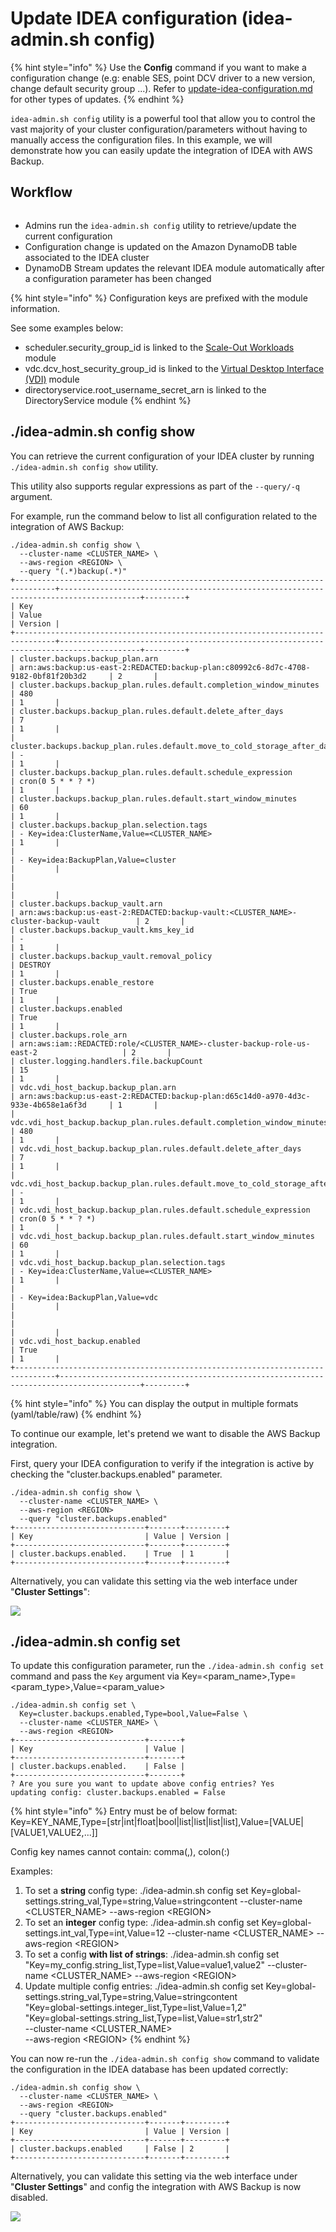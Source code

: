 # Update IDEA configuration (idea-admin.sh config)

{% hint style="info" %}
Use the **Config** command if you want to make a configuration change (e.g: enable SES, point DCV driver to a new version, change default security group ...). Refer to [update-idea-configuration.md](update-idea-configuration.md "mention") for other types of updates.
{% endhint %}

`idea-admin.sh config` utility is a powerful tool that allow you to control the vast majority of your cluster configuration/parameters without having to manually access the configuration files. In this example, we will demonstrate how you can easily update the integration of IDEA with AWS Backup.

## Workflow

<figure><img src="../../../.gitbook/assets/image (3).png" alt=""><figcaption></figcaption></figure>

* Admins run the `idea-admin.sh config` utility to retrieve/update the current configuration
* Configuration change is updated on the Amazon DynamoDB table associated to the IDEA cluster
* DynamoDB Stream updates the relevant IDEA module automatically after a configuration parameter has been changed

{% hint style="info" %}
Configuration keys are prefixed with the module information.&#x20;

See some examples below:

* scheduler.security\_group\_id is linked to the [Scale-Out Workloads](https://app.gitbook.com/o/ewXgnQpSEObr0Vh0WSOj/s/LGamNPuOYtjAP3GFfRJO/ "mention") module&#x20;
* vdc.dcv\_host\_security\_group\_id is linked to the [Virtual Desktop Interface (VDI)](https://app.gitbook.com/o/ewXgnQpSEObr0Vh0WSOj/s/QthiamUzKn8KJLl0hYBf/ "mention") module
* directoryservice.root\_username\_secret\_arn is linked to the DirectoryService module
{% endhint %}

## ./idea-admin.sh config show

You can retrieve the current configuration of your IDEA cluster by running `./idea-admin.sh config show` utility.&#x20;

This utility also supports regular expressions as part of the `--query/-q` argument.&#x20;

For example, run the command below to list all configuration related to the integration of AWS Backup:

```
./idea-admin.sh config show \
  --cluster-name <CLUSTER_NAME> \
  --aws-region <REGION> \
  --query "(.*)backup(.*)"
+-------------------------------------------------------------------------------+----------------------------------------------------------------------------------------+---------+
| Key                                                                           | Value                                                                                  | Version |
+-------------------------------------------------------------------------------+----------------------------------------------------------------------------------------+---------+
| cluster.backups.backup_plan.arn                                               | arn:aws:backup:us-east-2:REDACTED:backup-plan:c80992c6-8d7c-4708-9182-0bf81f20b3d2     | 2       |
| cluster.backups.backup_plan.rules.default.completion_window_minutes           | 480                                                                                    | 1       |
| cluster.backups.backup_plan.rules.default.delete_after_days                   | 7                                                                                      | 1       |
| cluster.backups.backup_plan.rules.default.move_to_cold_storage_after_days     | -                                                                                      | 1       |
| cluster.backups.backup_plan.rules.default.schedule_expression                 | cron(0 5 * * ? *)                                                                      | 1       |
| cluster.backups.backup_plan.rules.default.start_window_minutes                | 60                                                                                     | 1       |
| cluster.backups.backup_plan.selection.tags                                    | - Key=idea:ClusterName,Value=<CLUSTER_NAME>                                            | 1       |
|                                                                               | - Key=idea:BackupPlan,Value=cluster                                                    |         |
|                                                                               |                                                                                        |         |
| cluster.backups.backup_vault.arn                                              | arn:aws:backup:us-east-2:REDACTED:backup-vault:<CLUSTER_NAME>-cluster-backup-vault        | 2       |
| cluster.backups.backup_vault.kms_key_id                                       | -                                                                                      | 1       |
| cluster.backups.backup_vault.removal_policy                                   | DESTROY                                                                                | 1       |
| cluster.backups.enable_restore                                                | True                                                                                   | 1       |
| cluster.backups.enabled                                                       | True                                                                                   | 1       |
| cluster.backups.role_arn                                                      | arn:aws:iam::REDACTED:role/<CLUSTER_NAME>-cluster-backup-role-us-east-2                   | 2       |
| cluster.logging.handlers.file.backupCount                                     | 15                                                                                     | 1       |
| vdc.vdi_host_backup.backup_plan.arn                                           | arn:aws:backup:us-east-2:REDACTED:backup-plan:d65c14d0-a970-4d3c-933e-4b658e1a6f3d     | 1       |
| vdc.vdi_host_backup.backup_plan.rules.default.completion_window_minutes       | 480                                                                                    | 1       |
| vdc.vdi_host_backup.backup_plan.rules.default.delete_after_days               | 7                                                                                      | 1       |
| vdc.vdi_host_backup.backup_plan.rules.default.move_to_cold_storage_after_days | -                                                                                      | 1       |
| vdc.vdi_host_backup.backup_plan.rules.default.schedule_expression             | cron(0 5 * * ? *)                                                                      | 1       |
| vdc.vdi_host_backup.backup_plan.rules.default.start_window_minutes            | 60                                                                                     | 1       |
| vdc.vdi_host_backup.backup_plan.selection.tags                                | - Key=idea:ClusterName,Value=<CLUSTER_NAME>                                            | 1       |
|                                                                               | - Key=idea:BackupPlan,Value=vdc                                                        |         |
|                                                                               |                                                                                        |         |
| vdc.vdi_host_backup.enabled                                                   | True                                                                                   | 1       |
+-------------------------------------------------------------------------------+----------------------------------------------------------------------------------------+---------+

```

{% hint style="info" %}
You can display the output in multiple formats (yaml/table/raw)
{% endhint %}

To continue our example, let's pretend we want to disable the AWS Backup integration.&#x20;

First, query your IDEA configuration to verify if the integration is active by checking the "cluster.backups.enabled" parameter.

```
./idea-admin.sh config show \
  --cluster-name <CLUSTER_NAME> \
  --aws-region <REGION>
  --query "cluster.backups.enabled"
+-----------------------------+-------+---------+
| Key                         | Value | Version |
+-----------------------------+-------+---------+
| cluster.backups.enabled.    | True  | 1       |
+-----------------------------+-------+---------+
```

Alternatively, you can validate this setting via the web interface under "**Cluster Settings**":

![](<../../../.gitbook/assets/Screen Shot 2022-12-04 at 5.01.18 PM.png>)

## ./idea-admin.sh config set

To update this configuration parameter, run the `./idea-admin.sh config set` command and pass the `Key` argument via Key=\<param\_name>,Type=\<param\_type>,Value=\<param\_value>

```
./idea-admin.sh config set \
  Key=cluster.backups.enabled,Type=bool,Value=False \
  --cluster-name <CLUSTER_NAME> \
  --aws-region <REGION>
+-----------------------------+-------+
| Key                         | Value |
+-----------------------------+-------+
| cluster.backups.enabled.    | False |
+-----------------------------+-------+
? Are you sure you want to update above config entries? Yes
updating config: cluster.backups.enabled = False

```

{% hint style="info" %}
Entry must be of below format: Key=KEY\_NAME,Type=\[str|int|float|bool|list|list|list|list],Value=\[VALUE|\[VALUE1,VALUE2,...]]&#x20;

Config key names cannot contain: comma(,), colon(:)

Examples:

1. To set a **string** config type: ./idea-admin.sh config set Key=global-settings.string\_val,Type=string,Value=stringcontent --cluster-name \<CLUSTER\_NAME> --aws-region \<REGION>
2. To set an **integer** config type: ./idea-admin.sh config set Key=global-settings.int\_val,Type=int,Value=12 --cluster-name \<CLUSTER\_NAME> --aws-region \<REGION>
3. To set a config **with list of strings**: ./idea-admin.sh config set "Key=my\_config.string\_list,Type=list,Value=value1,value2" --cluster-name \<CLUSTER\_NAME> --aws-region \<REGION>
4. Update multiple config entries: ./idea-admin.sh config set Key=global-settings.string\_val,Type=string,Value=stringcontent\
   "Key=global-settings.integer\_list,Type=list,Value=1,2"\
   "Key=global-settings.string\_list,Type=list,Value=str1,str2"\
   \--cluster-name \<CLUSTER\_NAME>\
   \--aws-region \<REGION>
{% endhint %}

You can now re-run the `./idea-admin.sh config show` command to validate the configuration in the IDEA database has been updated correctly:

```
./idea-admin.sh config show \
  --cluster-name <CLUSTER_NAME> \
  --aws-region <REGION>
  --query "cluster.backups.enabled"
+-----------------------------+-------+---------+
| Key                         | Value | Version |
+-----------------------------+-------+---------+
| cluster.backups.enabled     | False | 2       |
+-----------------------------+-------+---------+

```

Alternatively, you can validate this setting via the web interface under "**Cluster Settings**" and config the integration with AWS Backup is now disabled.

![](<../../../.gitbook/assets/Screen Shot 2022-12-05 at 11.14.21 AM.png>)
